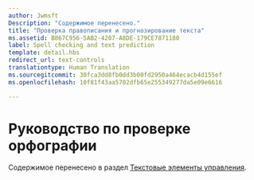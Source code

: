 ```yaml
---
author: Jwmsft
Description: "Содержимое перенесено."
title: "Проверка правописания и прогнозирование текста"
ms.assetid: B867C956-5AB2-4207-A8DE-179CE7871180
label: Spell checking and text prediction
template: detail.hbs
redirect_url: text-controls
translationtype: Human Translation
ms.sourcegitcommit: 30fca3dd8fb0dd3b00fd2950a464ecacb4d155ef
ms.openlocfilehash: 10f81f43aa5702dfb65e255349277da5e09e6616

---
```


# Руководство по проверке орфографии

Содержимое перенесено в раздел [Текстовые элементы управления](text-controls.md#guidelines-for-spell-checking).


<!--HONumber=Aug16_HO3-->


